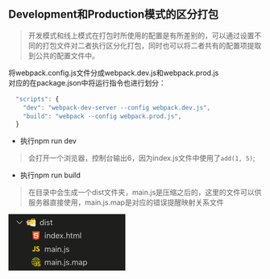 ## Development和Production模式的区分打包

>开发模式和线上模式在打包时所使用的配置是有所差别的，可以通过设置不同的打包文件对二者执行区分化打包，同时也可以将二者共有的配置项提取到公共的配置文件中。

将webpack.config.js文件分成webpack.dev.js和webpack.prod.js   
对应的在package.json中将运行指令也进行划分：   
```js
  "scripts": {
    "dev": "webpack-dev-server --config webpack.dev.js",
    "build": "webpack --config webpack.prod.js",
  }
```
- 执行npm run dev 
>会打开一个浏览器，控制台输出6，因为index.js文件中使用了`add(1, 5)`;  
- 执行npm run build
>在目录中会生成一个dist文件夹，main.js是压缩之后的，这里的文件可以供服务器直接使用，main.js.map是对应的错误提醒映射关系文件  

![hah](./showpictures/1.png)
